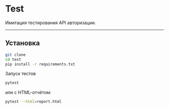 # Test

Имитация тестирования API авторизации.

---

## Установка
```bash
git clone
cd test
pip install -r requirements.txt
```
Запуск тестов
```bash
pytest
```
или с HTML-отчётом:
```bash
pytest --html=report.html
```

